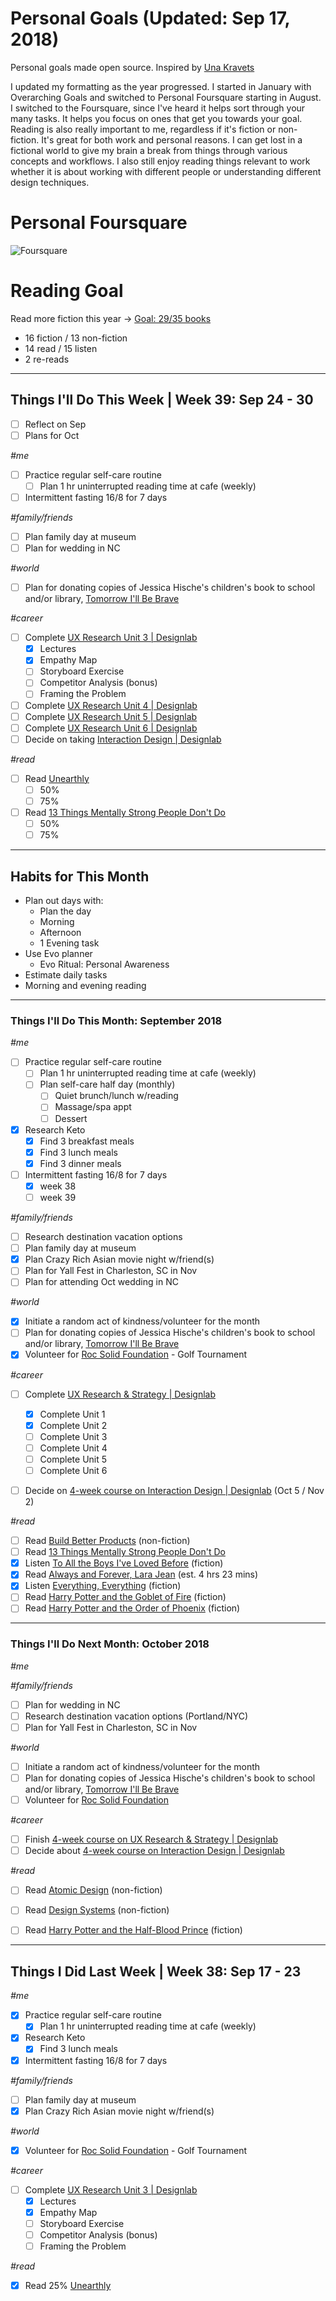 Personal Goals (Updated: Sep  17, 2018)
==============

Personal goals made open source. Inspired by [Una Kravets](https://una.im/personal-goals-guide/)

I updated my formatting as the year progressed. I started in January with Overarching Goals and switched to Personal Foursquare starting in August. I switched to the Foursquare, since I've heard it helps sort through your many tasks. It helps you focus on ones that get you towards your goal. Reading is also really important to me, regardless if it's fiction or non-fiction. It's great for both work and personal reasons. I can get lost in a fictional world to give my brain a break from things through various concepts and workflows. I also still enjoy reading things relevant to work whether it is about working with different people or understanding different design techniques. 

# Personal Foursquare
![Foursquare](https://github.com/candicodeit/personal-goals/blob/master/imgs/2018-foursquare.png?raw=true "2018 Personal Foursquare")

# Reading Goal
Read more fiction this year -> [Goal: 29/35 books](https://www.goodreads.com/user_challenges/10348403) 
  - 16 fiction / 13 non-fiction
  - 14 read /  15 listen
  - 2 re-reads
---

## Things I'll Do This Week | Week 39: Sep 24 - 30

- [ ] Reflect on Sep
- [ ] Plans for Oct

_#me_
- [ ] Practice regular self-care routine
  - [ ] Plan 1 hr uninterrupted reading time at cafe (weekly)
- [ ] Intermittent fasting 16/8 for 7 days

_#family/friends_
- [ ] Plan family day at museum 
- [ ] Plan for wedding in NC

_#world_
- [ ] Plan for donating copies of Jessica Hische's children's book to school and/or library, [Tomorrow I'll Be Brave](https://smile.amazon.com/gp/product/1524787019/ref=smi_www_rco2_go_smi_1405964225?_encoding=UTF8&ie=UTF8&linkCode=sl1&linkId=14ae1dab4dd3b2f37f22cb83f7828a46&tag=jesshisc-20)

_#career_
- [ ] Complete [UX Research Unit 3 | Designlab](https://trydesignlab.com/course/units/3/?next=1)
  - [x] Lectures
  - [x] Empathy Map
  - [ ] Storyboard Exercise
  - [ ] Competitor Analysis (bonus)
  - [ ] Framing the Problem 
- [ ] Complete [UX Research Unit 4 | Designlab](https://trydesignlab.com/course/units/4/?next=1)
- [ ] Complete [UX Research Unit 5 | Designlab](https://trydesignlab.com/course/units/5/?next=1)
- [ ] Complete [UX Research Unit 6 | Designlab](https://trydesignlab.com/course/units/6/?next=1)
- [ ] Decide on taking [Interaction Design | Designlab](https://trydesignlab.com/interaction-design-course/)

_#read_
- [ ] Read [Unearthly](https://www.goodreads.com/book/show/7488244-unearthly)
  - [ ] 50% 
  - [ ] 75%
- [ ] Read [13 Things Mentally Strong People Don't Do](https://www.goodreads.com/book/show/24903925-13-things-mentally-strong-people-don-t-do) 
  - [ ] 50%
  - [ ] 75%  
---

## Habits for This Month
- Plan out days with: 
  - Plan the day
  - Morning
  - Afternoon
  - 1 Evening task
- Use Evo planner
  - Evo Ritual: Personal Awareness
- Estimate daily tasks
- Morning and evening reading
  
---

### Things I'll Do This Month: September 2018

_#me_
- [ ] Practice regular self-care routine
  - [ ] Plan 1 hr uninterrupted reading time at cafe (weekly)
  - [ ] Plan self-care half day (monthly)
    - [ ] Quiet brunch/lunch w/reading
    - [ ] Massage/spa appt 
    - [ ] Dessert
- [x] Research Keto 
  - [x] Find 3 breakfast meals
  - [x] Find 3 lunch meals
  - [x] Find 3 dinner meals
- [ ] Intermittent fasting 16/8 for 7 days
  - [x] week 38
  - [ ] week 39

_#family/friends_
- [ ] Research destination vacation options 
- [ ] Plan family day at museum 
- [x] Plan Crazy Rich Asian movie night w/friend(s)
- [ ] Plan for Yall Fest in Charleston, SC in Nov
- [ ] Plan for attending Oct wedding in NC

_#world_
- [x] Initiate a random act of kindness/volunteer for the month
- [ ] Plan for donating copies of Jessica Hische's children's book to school and/or library, [Tomorrow I'll Be Brave](https://smile.amazon.com/gp/product/1524787019/ref=smi_www_rco2_go_smi_1405964225?_encoding=UTF8&ie=UTF8&linkCode=sl1&linkId=14ae1dab4dd3b2f37f22cb83f7828a46&tag=jesshisc-20)
- [x] Volunteer for [Roc Solid Foundation](http://rocsolidfoundation.org/) - Golf Tournament

_#career_
- [ ] Complete [UX Research & Strategy | Designlab](https://trydesignlab.com/ux-design-course/)
  - [x] Complete Unit 1
  - [x] Complete Unit 2
  - [ ] Complete Unit 3
  - [ ] Complete Unit 4
  - [ ] Complete Unit 5
  - [ ] Complete Unit 6
- [ ] Decide on [4-week course on Interaction Design | Designlab](https://trydesignlab.com/interaction-design-course/) (Oct 5 / Nov 2)
  

_#read_
- [ ] Read [Build Better Products](https://www.goodreads.com/book/show/32856281-build-better-products) (non-fiction)
- [ ] Read [13 Things Mentally Strong People Don't Do](https://www.goodreads.com/book/show/24903925-13-things-mentally-strong-people-don-t-do) 
- [x] Listen [To All the Boys I've Loved Before](https://www.goodreads.com/book/show/22558034-to-all-the-boys-i-ve-loved-before) (fiction)
- [x] Read [Always and Forever, Lara Jean](https://www.goodreads.com/book/show/35247769-always-and-forever-lara-jean) (est. 4 hrs 23 mins)
- [x] Listen [Everything, Everything](https://www.goodreads.com/book/show/18692431-everything-everything) (fiction)
- [ ] Read [Harry Potter and the Goblet of Fire](https://www.goodreads.com/book/show/17347382-harry-potter-and-the-goblet-of-fire) (fiction)
- [ ] Read [Harry Potter and the Order of Phoenix](https://www.goodreads.com/book/show/17347381-harry-potter-and-the-order-of-the-phoenix) (fiction)
--- 

### Things I'll Do Next Month: October 2018
_#me_

_#family/friends_
- [ ] Plan for wedding in NC
- [ ] Research destination vacation options (Portland/NYC)
- [ ] Plan for Yall Fest in Charleston, SC in Nov

_#world_
- [ ] Initiate a random act of kindness/volunteer for the month
- [ ] Plan for donating copies of Jessica Hische's children's book to school and/or library, [Tomorrow I'll Be Brave](https://smile.amazon.com/gp/product/1524787019/ref=smi_www_rco2_go_smi_1405964225?_encoding=UTF8&ie=UTF8&linkCode=sl1&linkId=14ae1dab4dd3b2f37f22cb83f7828a46&tag=jesshisc-20)
- [ ] Volunteer for [Roc Solid Foundation](http://rocsolidfoundation.org/) 

_#career_
 - [ ] Finish [4-week course on UX Research & Strategy | Designlab](https://trydesignlab.com/ux-design-course/)
 - [ ] Decide about [4-week course on Interaction Design | Designlab](https://trydesignlab.com/interaction-design-course/)
  
_#read_
- [ ] Read [Atomic Design](https://www.goodreads.com/book/show/29567165-atomic-design) (non-fiction)
- [ ] Read [Design Systems](https://www.goodreads.com/book/show/35857970-design-systems) (non-fiction)
- [ ] Read [Harry Potter and the Half-Blood Prince](https://www.goodreads.com/book/show/17347380-harry-potter-and-the-half-blood-prince) (fiction)


--- 
## Things I Did Last Week | Week 38: Sep 17 - 23

_#me_
- [x] Practice regular self-care routine
  - [x] Plan 1 hr uninterrupted reading time at cafe (weekly)
- [x] Research Keto 
  - [x] Find 3 lunch meals
- [x] Intermittent fasting 16/8 for 7 days

_#family/friends_
- [ ] Plan family day at museum 
- [x] Plan Crazy Rich Asian movie night w/friend(s)

_#world_
- [x] Volunteer for [Roc Solid Foundation](http://rocsolidfoundation.org/) - Golf Tournament

_#career_
- [ ] Complete [UX Research Unit 3 | Designlab](https://trydesignlab.com/course/units/3/?next=1)
  - [x] Lectures
  - [x] Empathy Map
  - [ ] Storyboard Exercise
  - [ ] Competitor Analysis (bonus)
  - [ ] Framing the Problem 

_#read_
- [x] Read 25% [Unearthly](https://www.goodreads.com/book/show/7488244-unearthly)

